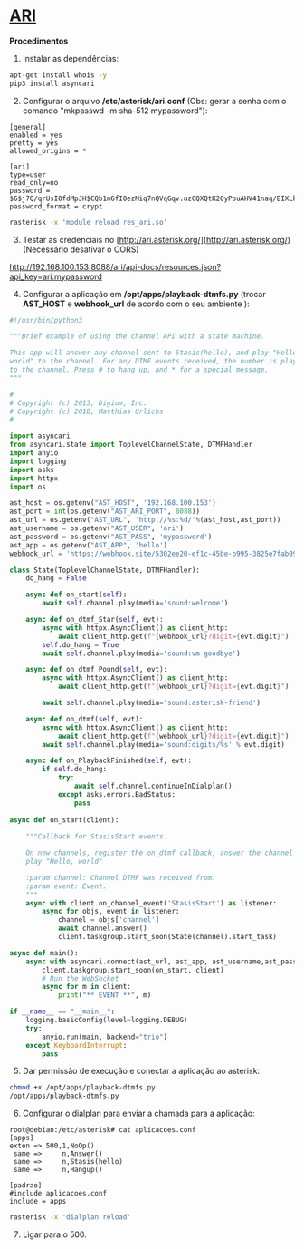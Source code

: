 # [ARI](https://wiki.asterisk.org/wiki/display/AST/Getting+Started+with+ARI)

**Procedimentos**

1. Instalar as dependências:

```bash
apt-get install whois -y
pip3 install asyncari
```

2. Configurar o arquivo **/etc/asterisk/ari.conf** (Obs: gerar a senha com o comando "mkpasswd -m sha-512 mypassword"):

```
[general]
enabled = yes
pretty = yes
allowed_origins = * 

[ari]
type=user
read_only=no
password = $6$j7Q/qrUsI0fdMpJH$CQb1m6fI0ezMiq7nQVqGqv.uzCQXQtK2OyPouAHV41naq/BIXLkB5KumRCLBoGCnNWt7paPXRICL/JWoErpzw.
password_format = crypt
```

```bash
rasterisk -x 'module reload res_ari.so'
```

3. Testar as credenciais no [http://ari.asterisk.org/](http://ari.asterisk.org/) (Necessário desativar o CORS)

http://192.168.100.153:8088/ari/api-docs/resources.json?api_key=ari:mypassword

4. Configurar a aplicação em **/opt/apps/playback-dtmfs.py** (trocar **AST_HOST** e **webhook_url** de acordo com o seu ambiente ):

```python
#!/usr/bin/python3

"""Brief example of using the channel API with a state machine.

This app will answer any channel sent to Stasis(hello), and play "Hello,
world" to the channel. For any DTMF events received, the number is played back
to the channel. Press # to hang up, and * for a special message.
"""

#
# Copyright (c) 2013, Digium, Inc.
# Copyright (c) 2018, Matthias Urlichs
#

import asyncari
from asyncari.state import ToplevelChannelState, DTMFHandler
import anyio
import logging
import asks
import httpx
import os

ast_host = os.getenv("AST_HOST", '192.168.100.153')
ast_port = int(os.getenv("AST_ARI_PORT", 8088))
ast_url = os.getenv("AST_URL", 'http://%s:%d/'%(ast_host,ast_port))
ast_username = os.getenv("AST_USER", 'ari')
ast_password = os.getenv("AST_PASS", 'mypassword')
ast_app = os.getenv("AST_APP", 'hello')
webhook_url = 'https://webhook.site/5302ee20-ef1c-45be-b995-3825e7fab09a'

class State(ToplevelChannelState, DTMFHandler):
    do_hang = False

    async def on_start(self):
        await self.channel.play(media='sound:welcome')

    async def on_dtmf_Star(self, evt):
        async with httpx.AsyncClient() as client_http:
            await client_http.get(f"{webhook_url}?digit={evt.digit}")
        self.do_hang = True
        await self.channel.play(media='sound:vm-goodbye')

    async def on_dtmf_Pound(self, evt):
        async with httpx.AsyncClient() as client_http:
            await client_http.get(f"{webhook_url}?digit={evt.digit}")

        await self.channel.play(media='sound:asterisk-friend')

    async def on_dtmf(self, evt):
        async with httpx.AsyncClient() as client_http:
            await client_http.get(f"{webhook_url}?digit={evt.digit}")
        await self.channel.play(media='sound:digits/%s' % evt.digit)

    async def on_PlaybackFinished(self, evt):
        if self.do_hang:
            try:
                await self.channel.continueInDialplan()
            except asks.errors.BadStatus:
                pass
        
async def on_start(client):
    
    """Callback for StasisStart events.

    On new channels, register the on_dtmf callback, answer the channel and
    play "Hello, world"

    :param channel: Channel DTMF was received from.
    :param event: Event.
    """
    async with client.on_channel_event('StasisStart') as listener:
        async for objs, event in listener:
            channel = objs['channel']
            await channel.answer()
            client.taskgroup.start_soon(State(channel).start_task)

async def main():
    async with asyncari.connect(ast_url, ast_app, ast_username,ast_password) as client:
        client.taskgroup.start_soon(on_start, client)
        # Run the WebSocket
        async for m in client:
            print("** EVENT **", m)

if __name__ == "__main__":
    logging.basicConfig(level=logging.DEBUG)
    try:
        anyio.run(main, backend="trio")
    except KeyboardInterrupt:
        pass

```

5. Dar permissão de execução e conectar a aplicação ao asterisk:

```bash
chmod +x /opt/apps/playback-dtmfs.py
/opt/apps/playback-dtmfs.py
```

6. Configurar o dialplan para enviar a chamada para a aplicação:

```
root@debian:/etc/asterisk# cat aplicacoes.conf 
[apps]
exten => 500,1,NoOp()
 same =>     n,Answer()
 same =>     n,Stasis(hello)
 same =>     n,Hangup()
```

```
[padrao]
#include aplicacoes.conf
include = apps
```

```bash
rasterisk -x 'dialplan reload'
```

7. Ligar para o 500.


